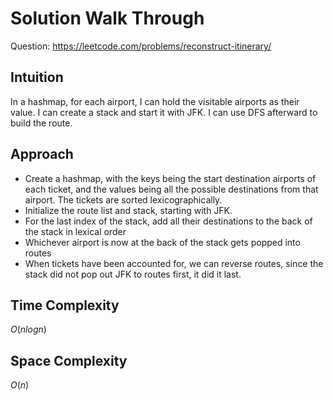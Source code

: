 # Solution Walk Through
Question: https://leetcode.com/problems/reconstruct-itinerary/

## Intuition
In a hashmap, for each airport, I can hold the visitable airports as their value. I can create a stack and start it with JFK. I can use DFS afterward to build the route.

## Approach
- Create a hashmap, with the keys being the start destination airports of each ticket, and the values being all the possible destinations from that airport. The tickets are sorted lexicographically.
- Initialize the route list and stack, starting with JFK.
- For the last index of the stack, add all their destinations to the back of the stack in lexical order
- Whichever airport is now at the back of the stack gets popped into routes
- When tickets have been accounted for, we can reverse routes, since the stack did not pop out JFK to routes first, it did it last.

## Time Complexity
$O(nlogn)$

## Space Complexity
$O(n)$